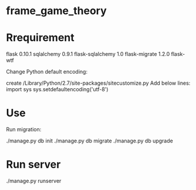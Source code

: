 frame_game_theory
=================


Rrequirement
=================
flask 0.10.1
sqlalchemy 0.9.1
flask-sqlalchemy 1.0
flask-migrate  1.2.0
flask-wtf

Change Python default encoding:

create /Library/Python/2.7/site-packages/sitecustomize.py
Add below lines: 
import sys
sys.setdefaultencoding('utf-8')

Use
===
Run migration:

./manage.py db init
./manage.py db migrate
./manage.py db upgrade

Run server 
==========
./manage.py runserver